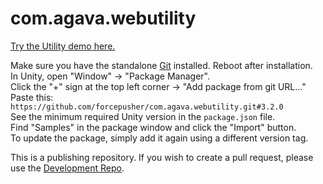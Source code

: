 # com.agava.webutility  
  
[Try the Utility demo here.](https://forcepusher.github.io/webutility/)  
  
Make sure you have the standalone [Git](https://git-scm.com/downloads) installed. Reboot after installation.  
In Unity, open "Window" -> "Package Manager".  
Click the "+" sign at the top left corner -> "Add package from git URL..."  
Paste this: `https://github.com/forcepusher/com.agava.webutility.git#3.2.0`  
See the minimum required Unity version in the `package.json` file.  
Find "Samples" in the package window and click the "Import" button.  
To update the package, simply add it again using a different version tag.  
  
This is a publishing repository. If you wish to create a pull request, please use the [Development Repo](https://github.com/forcepusher/UnityWebUtility).
